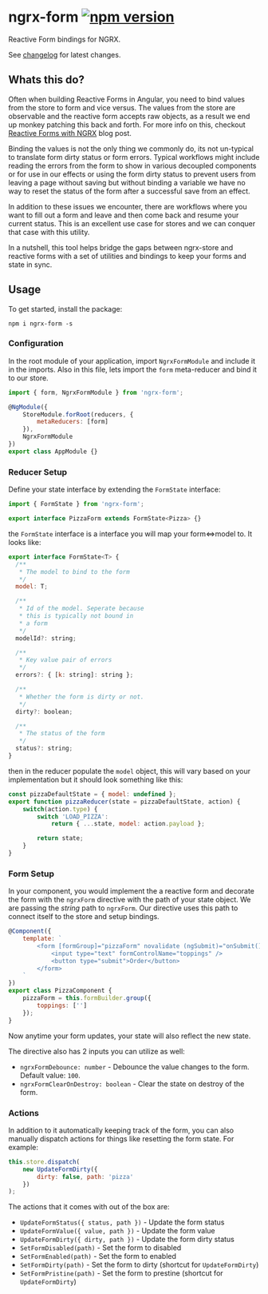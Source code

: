 # ngrx-form [![npm version](https://badge.fury.io/js/ngrx-form.svg)](https://badge.fury.io/js/ngrx-form)
Reactive Form bindings for NGRX.

See [changelog](CHANGELOG.md) for latest changes.

## Whats this do?
Often when building Reactive Forms in Angular, you need to bind values from the
store to form and vice versus. The values from the store are observable and
the reactive form accepts raw objects, as a result we end up monkey patching
this back and forth. For more info on this, checkout [Reactive Forms with NGRX](https://medium.com/@amcdnl/reactive-angular-forms-with-ngrx-533a2f28c127) blog post.

Binding the values is not the only thing we commonly do, its not un-typical
to translate form dirty status or form errors. Typical workflows might include
reading the errors from the form to show in various decoupled components or for
use in our effects or using the form dirty status to prevent users from leaving
a page without saving but without binding a variable we have no way to reset
the status of the form after a successful save from an effect.

In addition to these issues we encounter, there are workflows where you want
to fill out a form and leave and then come back and resume your current status.
This is an excellent use case for stores and we can conquer that case with this utility.

In a nutshell, this tool helps bridge the gaps between ngrx-store and reactive forms
with a set of utilities and bindings to keep your forms and state in sync.

## Usage
To get started, install the package:

```
npm i ngrx-form -s
```

### Configuration
In the root module of your application, import `NgrxFormModule`
and include it in the imports. Also in this file, lets import the `form`
meta-reducer and bind it to our store.

```javascript
import { form, NgrxFormModule } from 'ngrx-form';

@NgModule({
    StoreModule.forRoot(reducers, {
        metaReducers: [form]
    }),
    NgrxFormModule
})
export class AppModule {}
```

### Reducer Setup
Define your state interface by extending the `FormState` interface:

```javascript
import { FormState } from 'ngrx-form';

export interface PizzaForm extends FormState<Pizza> {}
```

the `FormState` interface is a interface you will map
your form<=>model to. It looks like:

```javascript
export interface FormState<T> {
  /**
   * The model to bind to the form
   */
  model: T;

  /**
   * Id of the model. Seperate because
   * this is typically not bound in
   * a form
   */
  modelId?: string;

  /**
   * Key value pair of errors
   */
  errors?: { [k: string]: string };

  /**
   * Whether the form is dirty or not.
   */
  dirty?: boolean;

  /**
   * The status of the form
   */
  status?: string;
}
```

then in the reducer populate the `model` object, this will vary based on
your implementation but it should look something like this:

```javascript
const pizzaDefaultState = { model: undefined };
export function pizzaReducer(state = pizzaDefaultState, action) {
    switch(action.type) {
        switch 'LOAD_PIZZA':
            return { ...state, model: action.payload };

        return state;
    }
}
```

### Form Setup
In your component, you would implement the a reactive form and
decorate the form with the `ngrxForm` directive with the path
of your state object. We are passing the _string_ path to `ngrxForm`.
Our directive uses this path to connect itself to the store and setup bindings.

```javascript
@Component({
    template: `
        <form [formGroup]="pizzaForm" novalidate (ngSubmit)="onSubmit()" ngrxForm="pizza">
            <input type="text" formControlName="toppings" />
            <button type="submit">Order</button>
        </form>
    `
})
export class PizzaComponent {
    pizzaForm = this.formBuilder.group({
        toppings: ['']
    });
}
```

Now anytime your form updates, your state will also reflect the new state.

The directive also has 2 inputs you can utilize as well:

- `ngrxFormDebounce: number` - Debounce the value changes to the form. Default value: `100`.
- `ngrxFormClearOnDestroy: boolean` - Clear the state on destroy of the form.

### Actions
In addition to it automatically keeping track of the form, you can also
manually dispatch actions for things like resetting the form state. For example:

```javascript
this.store.dispatch(
    new UpdateFormDirty({
        dirty: false, path: 'pizza'
    })
);
```

The actions that it comes with out of the box are:
- `UpdateFormStatus({ status, path })` - Update the form status
- `UpdateFormValue({ value, path })` - Update the form value
- `UpdateFormDirty({ dirty, path })` - Update the form dirty status
- `SetFormDisabled(path)` - Set the form to disabled
- `SetFormEnabled(path)` - Set the form to enabled
- `SetFormDirty(path)` - Set the form to dirty (shortcut for `UpdateFormDirty`)
- `SetFormPristine(path)` - Set the form to prestine (shortcut for `UpdateFormDirty`)
